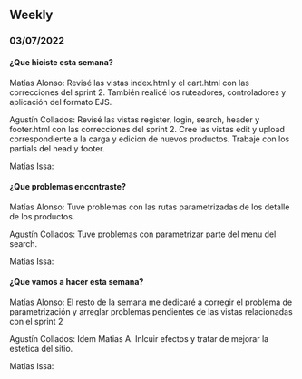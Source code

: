 ## Weekly

### 03/07/2022
#### ¿Que hiciste esta semana?
Matías Alonso: Revisé las vistas index.html y el cart.html con las correcciones del sprint 2. También realicé los ruteadores, controladores y aplicación del formato EJS.

Agustín Collados: Revisé las vistas register, login, search, header y footer.html con las correcciones del sprint 2. Cree las vistas edit y upload correspondiente a la carga y edicion de nuevos productos. Trabaje con los partials del head y footer.

Matías Issa:

#### ¿Que problemas encontraste?
Matías Alonso: Tuve problemas con las rutas parametrizadas de los detalle de los productos.

Agustín Collados: Tuve problemas con parametrizar parte del menu del search.

Matías Issa:

#### ¿Que vamos a hacer esta semana?
Matías Alonso: El resto de la semana me dedicaré a corregir el problema de parametrización y arreglar problemas pendientes de las vistas relacionadas con el sprint 2

Agustín Collados: Idem Matias A. Inlcuir efectos y tratar de mejorar la estetica del sitio.

Matías Issa: